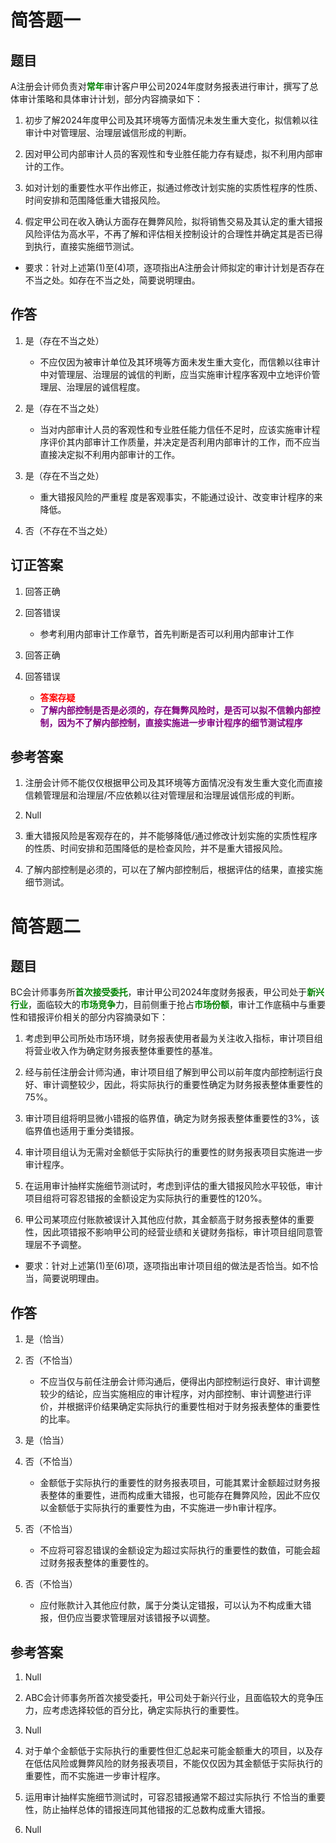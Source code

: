 # 简答题一

## 题目

A注册会计师负责对<strong style="color: green">常年</strong>审计客户甲公司2024年度财务报表进行审计，撰写了总体审计策略和具体审计计划，部分内容摘录如下：

1. 初步了解2024年度甲公司及其环境等方面情况未发生重大变化，拟信赖以往审计中对管理层、治理层诚信形成的判断。

2. 因对甲公司内部审计人员的客观性和专业胜任能力存有疑虑，拟不利用内部审计的工作。

3. 如对计划的重要性水平作出修正，拟通过修改计划实施的实质性程序的性质、时间安排和范围降低重大错报风险。

4. 假定甲公司在收入确认方面存在舞弊风险，拟将销售交易及其认定的重大错报风险评估为高水平，不再了解和评估相关控制设计的合理性并确定其是否已得到执行，直接实施细节测试。

- 要求：针对上述第(1)至(4)项，逐项指出A注册会计师拟定的审计计划是否存在不当之处。如存在不当之处，简要说明理由。

## 作答

1. 是（存在不当之处）
    - 不应仅因为被审计单位及其环境等方面未发生重大变化，而信赖以往审计中对管理层、治理层的诚信的判断，应当实施审计程序客观中立地评价管理层、治理层的诚信程度。

2. 是（存在不当之处）
    - 当对内部审计人员的客观性和专业胜任能力信任不足时，应该实施审计程序评价其内部审计工作质量，并决定是否利用内部审计的工作，而不应当直接决定拟不利用内部审计的工作。

3. 是（存在不当之处）
    - 重大错报风险的严重程  度是客观事实，不能通过设计、改变审计程序的来降低。

4. 否（不存在不当之处）

## 订正答案

1. 回答正确

2. 回答错误

    - 参考利用内部审计工作章节，首先判断是否可以利用内部审计工作

3. 回答正确

4. 回答错误

    - <strong style="color: red">答案存疑</strong>
    - <strong style="color: purple">了解内部控制是否是必须的，存在舞弊风险时，是否可以拟不信赖内部控制，因为不了解内部控制，直接实施进一步审计程序的细节测试程序</strong>

## 参考答案

1. 注册会计师不能仅仅根据甲公司及其环境等方面情况没有发生重大变化而直接信赖管理层和治理层/不应依赖以往对管理层和治理层诚信形成的判断。

2. Null

3. 重大错报风险是客观存在的，并不能够降低/通过修改计划实施的实质性程序的性质、时间安排和范围降低的是检查风险，并不是重大错报风险。

4. 了解内部控制是必须的，可以在了解内部控制后，根据评估的结果，直接实施细节测试。

# 简答题二

## 题目

BC会计师事务所<strong style="color: green">首次接受委托</strong>，审计甲公司2024年度财务报表，甲公司处于<strong style="color: green">新兴行业</strong>，面临较大的<strong style="color: green">市场竞争</strong>力，目前侧重于抢占<strong style="color: green">市场份额</strong>，审计工作底稿中与重要性和错报评价相关的部分内容摘录如下：

1. 考虑到甲公司所处市场环境，财务报表使用者最为关注收入指标，审计项目组将营业收入作为确定财务报表整体重要性的基准。

2. 经与前任注册会计师沟通，审计项目组了解到甲公司以前年度内部控制运行良好、审计调整较少，因此，将实际执行的重要性确定为财务报表整体重要性的75%。

3. 审计项目组将明显微小错报的临界值，确定为财务报表整体重要性的3%，该临界值也适用于重分类错报。

4. 审计项目组认为无需对金额低于实际执行的重要性的财务报表项目实施进一步审计程序。

5. 在运用审计抽样实施细节测试时，考虑到评估的重大错报风险水平较低，审计项目组将可容忍错报的金额设定为实际执行的重要性的120%。

6. 甲公司某项应付账款被误计入其他应付款，其金额高于财务报表整体的重要性，因此项错报不影响甲公司的经营业绩和关键财务指标，审计项目组同意管理层不予调整。

- 要求：针对上述第(1)至(6)项，逐项指出审计项目组的做法是否恰当。如不恰当，简要说明理由。

## 作答

1. 是（恰当）

2. 否（不恰当）

    - 不应当仅与前任注册会计师沟通后，便得出内部控制运行良好、审计调整较少的结论，应当实施相应的审计程序，对内部控制、审计调整进行评价，并根据评价结果确定实际执行的重要性相对于财务报表整体的重要性的比率。

3. 是（恰当）

4. 否（不恰当）

    - 金额低于实际执行的重要性的财务报表项目，可能其累计金额超过财务报表整体的重要性，进而构成重大错报，也可能存在舞弊风险，因此不应仅以金额低于实际执行的重要性为由，不实施进一步h审计程序。

5. 否（不恰当）

    - 不应将可容忍错误的金额设定为超过实际执行的重要性的数值，可能会超过财务报表整体的重要性的。

6. 否（不恰当）

    - 应付账款计入其他应付款，属于分类认定错报，可以认为不构成重大错报，但仍应当要求管理层对该错报予以调整。

## 参考答案

1. Null

2. ABC会计师事务所首次接受委托，甲公司处于新兴行业，且面临较大的竞争压力，应考虑选择较低的百分比，确定实际执行的重要性。

3. Null

4. 对于单个金额低于实际执行的重要性但汇总起来可能金额重大的项目，以及存在低估风险或舞弊风险的财务报表项目，不能仅仅因为其金额低于实际执行的重要性，而不实施进一步审计程序。

5. 运用审计抽样实施细节测试时，可容忍错报通常不超过实际执行
不恰当的重要性，防止抽样总体的错报连同其他错报的汇总数构成重大错报。

6. Null